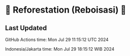 
# 🌳 Reforestation (Reboisasi) 🌲

## Last Updated

GitHub Actions time: Mon Jul 29 11:15:12 UTC 2024

Indonesia/Jakarta time: Mon Jul 29 18:15:12 WIB 2024
